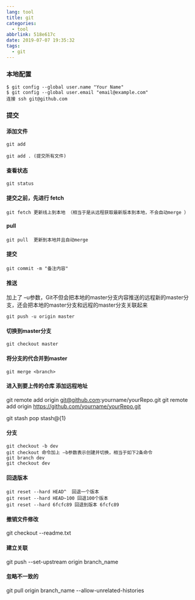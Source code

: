 ```yaml
---
lang: tool
title: git 
categories:
  - tool
abbrlink: 518e617c
date: 2019-07-07 19:35:32
tags:
  - git
---
```



### 本地配置
```
$ git config --global user.name "Your Name"
$ git config --global user.email "email@example.com"
连接 ssh git@github.com
```
<!--more-->
### 提交
#### 添加文件
```
git add 

git add . (提交所有文件)
```

#### 查看状态
```
git status
```

#### 提交之前，先进行 fetch
```
git fetch 更新线上到本地 （相当于是从远程获取最新版本到本地，不会自动merge ）
```

#### pull
```
git pull  更新到本地并且自动merge
```

#### 提交
```
git commit -m "备注内容"
```

#### 推送 
加上了 –u参数，Git不但会把本地的master分支内容推送的远程新的master分支，还会把本地的master分支和远程的master分支关联起来
```
git push -u origin master
```

#### 切换到master分支
```
git checkout master
```

#### 将<branch>分支的代合并到master
```
git merge <branch>
```

#### 进入到要上传的仓库 添加远程地址
git remote add origin git@github.com:yourname/yourRepo.git 
git remote add origin https://github.com/yourname/yourRepo.git

git stash pop stash@{1}

#### 分支 
```
git checkout -b dev 
git checkout 命令加上 –b参数表示创建并切换，相当于如下2条命令
git branch dev
git checkout dev
```

#### 回退版本
```
git reset --hard HEAD^  回退一个版本
git reset --hard HEAD~100 回退100个版本
git reset --hard 6fcfc89 回退到版本 6fcfc89
```

#### 撤销文件修改
git checkout --readme.txt

#### 建立关联
 git push --set-upstream origin branch_name

#### 忽略不一致的
 git pull origin branch_name --allow-unrelated-histories

